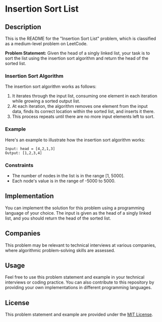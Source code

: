 # Insertion Sort List

## Description
This is the README for the "Insertion Sort List" problem, which is classified as a medium-level problem on LeetCode.

**Problem Statement:** Given the head of a singly linked list, your task is to sort the list using the insertion sort algorithm and return the head of the sorted list.

### Insertion Sort Algorithm
The insertion sort algorithm works as follows:
1. It iterates through the input list, consuming one element in each iteration while growing a sorted output list.
2. At each iteration, the algorithm removes one element from the input data, finds its correct location within the sorted list, and inserts it there.
3. This process repeats until there are no more input elements left to sort.

### Example
Here's an example to illustrate how the insertion sort algorithm works:
```
Input: head = [4,2,1,3]
Output: [1,2,3,4]
```

### Constraints
- The number of nodes in the list is in the range [1, 5000].
- Each node's value is in the range of -5000 to 5000.

## Implementation
You can implement the solution for this problem using a programming language of your choice. The input is given as the head of a singly linked list, and you should return the head of the sorted list.

## Companies
This problem may be relevant to technical interviews at various companies, where algorithmic problem-solving skills are assessed.

## Usage
Feel free to use this problem statement and example in your technical interviews or coding practice. You can also contribute to this repository by providing your own implementations in different programming languages.

## License
This problem statement and example are provided under the [MIT License](LICENSE).

